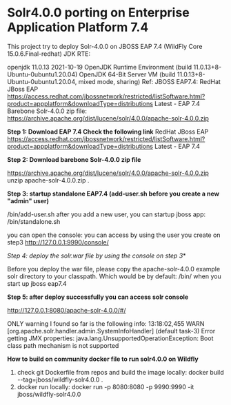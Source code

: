 # Solr4.0.0 porting on Enterprise Application Platform 7.4
This project try to deploy Solr-4.0.0 on JBOSS EAP 7.4 (WildFly Core 15.0.6.Final-redhat)
JDK RTE:

openjdk 11.0.13 2021-10-19
OpenJDK Runtime Environment (build 11.0.13+8-Ubuntu-0ubuntu1.20.04)
OpenJDK 64-Bit Server VM (build 11.0.13+8-Ubuntu-0ubuntu1.20.04, mixed mode, sharing)
Ref:
JBOSS EAP7.4: RedHat JBoss EAP
https://access.redhat.com/jbossnetwork/restricted/listSoftware.html?product=appplatform&downloadType=distributions 
Latest - EAP 7.4
Barebone Solr-4.0.0 zip file:
https://archive.apache.org/dist/lucene/solr/4.0.0/apache-solr-4.0.0.zip 

**Step 1: Download EAP 7.4 Check the following link**
RedHat JBoss EAP
https://access.redhat.com/jbossnetwork/restricted/listSoftware.html?product=appplatform&downloadType=distributions 
Latest - EAP 7.4

**Step 2: Download barebone Solr-4.0.0 zip file**

https://archive.apache.org/dist/lucene/solr/4.0.0/apache-solr-4.0.0.zip 
unzip apache-solr-4.0.0.zip .

**Step 3: startup standalone EAP7.4 (add-user.sh before you create a new "admin" user)**

<JBOSS-HOME>/bin/add-user.sh
after you add a new user, you can startup jboss app:
<JBOSS-HOME>/bin/standalone.sh

you can open the console: you can access by using the user you create on step3
http://127.0.0.1:9990/console/ 

**Step 4: deploy the solr*.war file by using the console on step 3**

  Before you deploy the war file, please copy the apache-solr-4.0.0 example solr directory to your classpath.
Which would be by default: <jboss-home>/bin/ when you start up jboss eap7.4

**Step 5: after deploy successfully you can access solr console**

  http://127.0.0.1:8080/apache-solr-4.0.0/#/ 

  ONLY warning I found so far is the following info:
13:18:02,455 WARN [org.apache.solr.handler.admin.SystemInfoHandler] (default task-3) Error getting JMX properties: java.lang.UnsupportedOperationException: Boot class path mechanism is not supported  

**How to build on community docker file to run solr4.0.0 on Wildfly**
  1) check git Dockerfile from repos and build the image locally: 
  docker build --tag=jboss/wildfly-solr4.0.0 .
  2) docker run locally: 
  docker run -p 8080:8080 -p 9990:9990 -it jboss/wildfly-solr4.0.0
